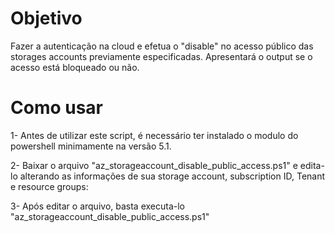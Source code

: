 # Objetivo

Fazer a autenticação na cloud e efetua o "disable" no acesso público das storages accounts previamente especificadas. Apresentará o output se o acesso está bloqueado ou não.

# Como usar

1- Antes de utilizar este script, é necessário ter instalado o modulo do powershell minimamente na versão 5.1.

2- Baixar o arquivo "az_storageaccount_disable_public_access.ps1" e edita-lo alterando as informações de sua storage account, subscription ID, Tenant e resource groups:

3- Após editar o arquivo, basta executa-lo "az_storageaccount_disable_public_access.ps1"
